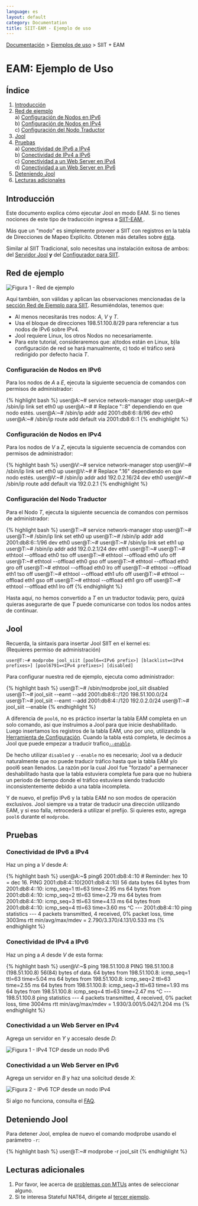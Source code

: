 ```yaml
---
language: es
layout: default
category: Documentation
title: SIIT-EAM - Ejemplo de uso
---
```


[Documentación](documentation.html) > [Ejemplos de uso](documentation.html#ejemplos-de-uso) > SIIT + EAM

# EAM: Ejemplo de Uso

## Índice

1. [Introducción](#introduccin)
2. [Red de ejemplo](#red-de-ejemplo)<br />
	a) [Configuración de Nodos en IPv6](#configuracin-de-nodos-en-ipv6)<br />
	b) [Configuración de Nodos en IPv4](#configuracin-de-nodos-en-ipv4)<br />
	c) [Configuración del Nodo Traductor](#configuracin-del-nodo-traductor)
3. [Jool](#jool)
4. [Pruebas](#pruebas)<br />
	a) [Conectividad de IPv6 a IPv4](#conectividad-de-ipv6-a-ipv4)<br />
	b) [Conectividad de IPv4 a IPv6](#conectividad-de-ipv4-a-ipv6)<br />
	c) [Conectividad a un Web Server en IPv4](#conectividad-a-un-web-server-en-ipv4)<br />
	d) [Conectividad a un Web Server en IPv6](#conectividad-a-un-web-server-en-ipv6)
5. [Deteniendo Jool](#deteniendo-jool)
6. [Lecturas adicionales](#lecturas-adicionales)

## Introducción

Este documento explica cómo ejecutar Jool en modo EAM. Si no tienes nociones de este tipo de traducción ingresa a [SIIT-EAM ](intro-nat64.html#siit-con-eam). 

Más que un "modo" es simplemente proveer a SIIT con registros en la tabla de Direcciones de Mapeo Explícito. Obtenen más detalles sobre [ésta](eamt.html). 

Similar al SIIT Tradicional, solo necesitas una instalación exitosa de ambos: del [Servidor Jool](mod-install.html) **y** del [Configurador para SIIT](usr-install.html).

## Red de ejemplo

![Figura 1 - Red de ejemplo](../images/network/eam.svg)

Aquí también, son válidas y aplican las observaciones mencionadas de la [sección Red de Ejemplo para SIIT](mod-run-vanilla.html#red-de-ejemplo). Resumiéndolas, tenemos que:

- Al menos necesitarás tres nodos: _A_, _V_ y _T_.
- Usa el bloque de direcciones 198.51.100.8/29 para referenciar a tus nodos de IPv6 sobre IPv4.
- Jool requiere Linux, los otros Nodos no necesariamente.
- Para este tutorial, consideraremos que: a)todos están en Linux, b)la configuración de red se hará manualmente, c) todo el tráfico será redirigido por defecto hacia _T_.

### Configuración de Nodos en IPv6

Para los nodos de _A_ a _E_, ejecuta la siguiente secuencia de comandos con permisos de administrador:

{% highlight bash %}
user@A:~# service network-manager stop
user@A:~# /sbin/ip link set eth0 up
user@A:~# # Replace "::8" dependiendo en que nodo estés.
user@A:~# /sbin/ip addr add 2001:db8:6::8/96 dev eth0
user@A:~# /sbin/ip route add default via 2001:db8:6::1
{% endhighlight %}

### Configuración de Nodos en IPv4

Para los nodos de _V_ a _Z_, ejecuta la siguiente secuencia de comandos con permisos de administrador:

{% highlight bash %}
user@V:~# service network-manager stop
user@V:~# /sbin/ip link set eth0 up
user@V:~# # Replace ".16" dependiendo en que nodo estés.
user@V:~# /sbin/ip addr add 192.0.2.16/24 dev eth0
user@V:~# /sbin/ip route add default via 192.0.2.1
{% endhighlight %}

### Configuración del Nodo Traductor

Para el Nodo _T_, ejecuta la siguiente secuencia de comandos con permisos de administrador:

{% highlight bash %}
user@T:~# service network-manager stop
user@T:~# 
user@T:~# /sbin/ip link set eth0 up
user@T:~# /sbin/ip addr add 2001:db8:6::1/96 dev eth0
user@T:~# 
user@T:~# /sbin/ip link set eth1 up
user@T:~# /sbin/ip addr add 192.0.2.1/24 dev eth1
user@T:~# 
user@T:~# ethtool --offload eth0 tso off
user@T:~# ethtool --offload eth0 ufo off
user@T:~# ethtool --offload eth0 gso off
user@T:~# ethtool --offload eth0 gro off
user@T:~# ethtool --offload eth0 lro off
user@T:~# ethtool --offload eth1 tso off
user@T:~# ethtool --offload eth1 ufo off
user@T:~# ethtool --offload eth1 gso off
user@T:~# ethtool --offload eth1 gro off
user@T:~# ethtool --offload eth1 lro off
{% endhighlight %}

Hasta aquí, no hemos convertido a _T_ en un traductor todavía; pero, quizá quieras asegurarte de que _T_ puede comunicarse con todos los nodos antes de continuar.

## Jool

Recuerda, la sintaxis para insertar Jool SIIT en el kernel es:<br />
(Requieres permiso de administración)

	user@T:~# modprobe jool_siit [pool6=<IPv6 prefix>] [blacklist=<IPv4 prefixes>] [pool6791=<IPv4 prefixes>] [disabled]
	
Para configurar nuestra red de ejemplo, ejecuta como administrador:

{% highlight bash %}
user@T:~# /sbin/modprobe jool_siit disabled
user@T:~# jool_siit --eamt --add 2001:db8:6::/120 198.51.100.0/24
user@T:~# jool_siit --eamt --add 2001:db8:4::/120 192.0.2.0/24
user@T:~# jool_siit --enable
{% endhighlight %}

A diferencia de `pool6`, no es práctico insertar la tabla EAM completa en un solo comando, asi que instruimos a Jool para que inicie deshabilitado. Luego insertamos los registros de la tabla EAM, uno por uno, utilizando la [Herramienta de Configuración](usr-flags-eamt.html). Cuando la tabla está completa, le decimos a Jool que puede empezar a traducir trafico[`--enable`](usr-flags-global.html#enable---disable).

De hecho utilizar `disabled` y `--enable` no es necesario; Jool va a deducir naturalmente que no puede traducir tráfico hasta que la tabla EAM y/o pool6 sean llenados. La razón por la cual Jool fue "forzado" a permanecer deshabilitado hasta que la tabla estuviera completa fue para que no hubiera un periodo de tiempo donde el tráfico estuviera siendo traducido inconsistentemente debido a una tabla incompleta.

Y de nuevo, el prefijo IPv6 y la tabla EAM no son modos de operación exclusivos. Jool siempre va a tratar de traducir una dirección utilizando EAM, y si eso falla, retrocederá a utilizar el prefijo. Si quieres esto, agrega `pool6` durante el `modprobe`.

## Pruebas

### Conectividad de IPv6 a IPv4

Haz un ping a _V_ desde _A_:

{% highlight bash %}
user@A:~$ ping6 2001:db8:4::10 # Reminder: hex 10 = dec 16.
PING 2001:db8:4::10(2001:db8:4::10) 56 data bytes
64 bytes from 2001:db8:4::10: icmp_seq=1 ttl=63 time=2.95 ms
64 bytes from 2001:db8:4::10: icmp_seq=2 ttl=63 time=2.79 ms
64 bytes from 2001:db8:4::10: icmp_seq=3 ttl=63 time=4.13 ms
64 bytes from 2001:db8:4::10: icmp_seq=4 ttl=63 time=3.60 ms
^C
--- 2001:db8:4::10 ping statistics ---
4 packets transmitted, 4 received, 0% packet loss, time 3003ms
rtt min/avg/max/mdev = 2.790/3.370/4.131/0.533 ms
{% endhighlight %}

### Conectividad de IPv4 a IPv6

Haz un ping a _A_ desde _V_ de esta forma:

{% highlight bash %}
user@V:~$ ping 198.51.100.8
PING 198.51.100.8 (198.51.100.8) 56(84) bytes of data.
64 bytes from 198.51.100.8: icmp_seq=1 ttl=63 time=5.04 ms
64 bytes from 198.51.100.8: icmp_seq=2 ttl=63 time=2.55 ms
64 bytes from 198.51.100.8: icmp_seq=3 ttl=63 time=1.93 ms
64 bytes from 198.51.100.8: icmp_seq=4 ttl=63 time=2.47 ms
^C
--- 198.51.100.8 ping statistics ---
4 packets transmitted, 4 received, 0% packet loss, time 3004ms
rtt min/avg/max/mdev = 1.930/3.001/5.042/1.204 ms
{% endhighlight %}

### Conectividad a un Web Server en IPv4

Agrega un servidor en _Y_ y accesalo desde _D_:

![Figura 1 - IPv4 TCP desde un nodo IPv6](../images/run-eam-firefox-4to6.png)

### Conectividad a un Web Server en IPv6

Agrega un servidor en _B_ y haz una solicitud desde _X_:

![Figura 2 - IPv6 TCP desde un nodo IPv4](../images/run-vanilla-firefox-6to4.png)

Si algo no funciona, consulta el [FAQ](faq.html).

## Deteniendo Jool

Para detener Jool, emplea de nuevo el comando modprobe usando el parámetro `-r`:

{% highlight bash %}
user@T:~# modprobe -r jool_siit
{% endhighlight %}

## Lecturas adicionales

1. Por favor, lee acerca de [problemas con MTUs](mtu.html) antes de seleccionar alguno.
2. Si te interesa Stateful NAT64, dirigete al [tercer ejemplo](mod-run-stateful.html).
